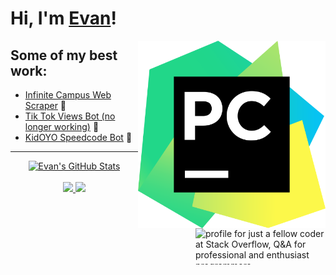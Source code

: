 # Hi, I'm [Evan](https://github.com/evan-kolberg)!


<a href="https://github.com/evan-kolberg">
<img align="right" width="300" height="300" src="https://github.com/evan-kolberg/evan-kolberg/blob/main/PyCharm_Icon.svg.png?raw=true"></a>
<a href="https://stackoverflow.com/users/13793957/just-a-fellow-coder"><img src="https://stackoverflow.com/users/flair/13793957.png?theme=dark" align="right" width="208" height="58" alt="profile for just a fellow coder at Stack Overflow, Q&amp;A for professional and enthusiast programmers" title="profile for just a fellow coder at Stack Overflow, Q&amp;A for professional and enthusiast programmers"></a>

## Some of my best work:
- [Infinite Campus Web Scraper](https://github.com/evan-kolberg/infinite-campus-web-scraper) 🏫
- [Tik Tok Views Bot (no longer working)](https://github.com/evan-kolberg/Tik-Tok-Views-Bot) 📱
- [KidOYO Speedcode Bot](https://github.com/evan-kolberg/KidOYO-Speed-Code-Bot) 🤖


----


<p align="center">
  <a href="https://github.com/evan-kolberg">
    <img src="https://github-readme-stats.vercel.app/api?username=evan-kolberg&hide=commits&count_private=true&show_icons=true" alt="Evan's GitHub Stats">
  </a>
  <br><br>
    <a href="https://badges.pufler.dev">
    <img src="https://badges.pufler.dev/years/evan-kolberg?style=flat-square&color=blue&logo=github">
  </a>
  <a href="https://github.com/evan-kolberg?tab=repositories">
    <img src="https://badges.pufler.dev/repos/evan-kolberg?style=flat-square&color=blue&logo=github">
  </a>
</p>
